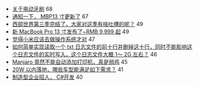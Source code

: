- [关于电动牙刷](https://www.v2ex.com/t/668460) 68
- [通知一下， MBP13 寸更新了](https://www.v2ex.com/t/668515) 67
- [西部世界第三季完结了，大家对这季有啥吐槽的呢？](https://www.v2ex.com/t/668473) 49
- [新 MacBook Pro 13 寸发布了~RMB 9,999 起](https://www.v2ex.com/t/668517) 49
- [觉得小米应该去做操作系统才对](https://www.v2ex.com/t/668495) 47
- [如何简单实现读取一个 txt 日志文件的前十行并删掉这十行，同时不能影响这个日志文件的实时写入，这个日志文件大概 1～ 2G 左右？](https://www.v2ex.com/t/668435) 46
- [Manjaro 竟然不能自动添加打印机，真是弱鸡](https://www.v2ex.com/t/668459) 45
- [20W 以内落地，哪些车型能满足如下需求？](https://www.v2ex.com/t/668429) 41
- [制造型企业招人， C#开发](https://www.v2ex.com/t/668430) 40